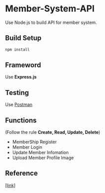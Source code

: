 # Member-System-API
Use Node.js to build API for member system.


## Build Setup
```bash
npm install
```
## Frameword
Use **Express.js**

## Testing
Use [Postman](https://www.postman.com/)


## Functions
(Follow the rule **Create, Read, Update, Delete**)
* MemberShip Register
* Member Login 
* Update Member Infomation
* Upload Member Profile Image

## Reference
[[link]](https://ithelp.ithome.com.tw/articles/10195342)
